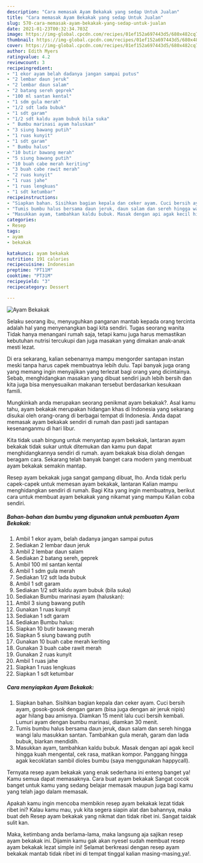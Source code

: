 ```yaml
---
description: "Cara memasak Ayam Bekakak yang sedap Untuk Jualan"
title: "Cara memasak Ayam Bekakak yang sedap Untuk Jualan"
slug: 570-cara-memasak-ayam-bekakak-yang-sedap-untuk-jualan
date: 2021-01-23T00:32:34.703Z
image: https://img-global.cpcdn.com/recipes/01ef152a697443d5/680x482cq70/ayam-bekakak-foto-resep-utama.jpg
thumbnail: https://img-global.cpcdn.com/recipes/01ef152a697443d5/680x482cq70/ayam-bekakak-foto-resep-utama.jpg
cover: https://img-global.cpcdn.com/recipes/01ef152a697443d5/680x482cq70/ayam-bekakak-foto-resep-utama.jpg
author: Edith Myers
ratingvalue: 4.2
reviewcount: 3
recipeingredient:
- "1 ekor ayam belah dadanya jangan sampai putus"
- "2 lembar daun jeruk"
- "2 lembar daun salam"
- "2 batang sereh geprek"
- "100 ml santan kental"
- "1 sdm gula merah"
- "1/2 sdt lada bubuk"
- "1 sdt garam"
- "1/2 sdt kaldu ayam bubuk bila suka"
- " Bumbu marinasi ayam haluskan"
- "3 siung bawang putih"
- "1 ruas kunyit"
- "1 sdt garam"
- " Bumbu halus"
- "10 butir bawang merah"
- "5 siung bawang putih"
- "10 buah cabe merah keriting"
- "3 buah cabe rawit merah"
- "2 ruas kunyit"
- "1 ruas jahe"
- "1 ruas lengkuas"
- "1 sdt ketumbar"
recipeinstructions:
- "Siapkan bahan. Sisihkan bagian kepala dan ceker ayam. Cuci bersih ayam, gosok-gosok dengan garam (bisa juga dengan air jeruk nipis) agar hilang bau amisnya. Diamkan 15 menit lalu cuci bersih kembali. Lumuri ayam dengan bumbu marinasi, diamkan 30 menit."
- "Tumis bumbu halus bersama daun jeruk, daun salam dan sereh hingga wangi lalu masukkan santan. Tambahkan gula merah, garam dan lada bubuk, biarkan mendidih."
- "Masukkan ayam, tambahkan kaldu bubuk. Masak dengan api agak kecil hingga kuah mengental, cek rasa, matikan kompor. Panggang hingga agak kecoklatan sambil dioles bumbu (saya menggunakan happycall)."
categories:
- Resep
tags:
- ayam
- bekakak

katakunci: ayam bekakak 
nutrition: 191 calories
recipecuisine: Indonesian
preptime: "PT11M"
cooktime: "PT31M"
recipeyield: "3"
recipecategory: Dessert

---
```



![Ayam Bekakak](https://img-global.cpcdn.com/recipes/01ef152a697443d5/680x482cq70/ayam-bekakak-foto-resep-utama.jpg)

Selaku seorang ibu, menyuguhkan panganan mantab kepada orang tercinta adalah hal yang menyenangkan bagi kita sendiri. Tugas seorang  wanita Tidak hanya menangani rumah saja, tetapi kamu juga harus memastikan kebutuhan nutrisi tercukupi dan juga masakan yang dimakan anak-anak mesti lezat.

Di era  sekarang, kalian sebenarnya mampu mengorder santapan instan meski tanpa harus capek membuatnya lebih dulu. Tapi banyak juga orang yang memang ingin menyajikan yang terlezat bagi orang yang dicintainya. Sebab, menghidangkan masakan yang dibuat sendiri jauh lebih bersih dan kita juga bisa menyesuaikan makanan tersebut berdasarkan kesukaan famili. 



Mungkinkah anda merupakan seorang penikmat ayam bekakak?. Asal kamu tahu, ayam bekakak merupakan hidangan khas di Indonesia yang sekarang disukai oleh orang-orang di berbagai tempat di Indonesia. Anda dapat memasak ayam bekakak sendiri di rumah dan pasti jadi santapan kesenanganmu di hari libur.

Kita tidak usah bingung untuk menyantap ayam bekakak, lantaran ayam bekakak tidak sukar untuk ditemukan dan kamu pun dapat menghidangkannya sendiri di rumah. ayam bekakak bisa diolah dengan beragam cara. Sekarang telah banyak banget cara modern yang membuat ayam bekakak semakin mantap.

Resep ayam bekakak juga sangat gampang dibuat, lho. Anda tidak perlu capek-capek untuk memesan ayam bekakak, lantaran Kalian mampu menghidangkan sendiri di rumah. Bagi Kita yang ingin membuatnya, berikut cara untuk membuat ayam bekakak yang nikamat yang mampu Kalian coba sendiri.

<!--inarticleads1-->

##### Bahan-bahan dan bumbu yang digunakan untuk pembuatan Ayam Bekakak:

1. Ambil 1 ekor ayam, belah dadanya jangan sampai putus
1. Sediakan 2 lembar daun jeruk
1. Ambil 2 lembar daun salam
1. Sediakan 2 batang sereh, geprek
1. Ambil 100 ml santan kental
1. Ambil 1 sdm gula merah
1. Sediakan 1/2 sdt lada bubuk
1. Ambil 1 sdt garam
1. Sediakan 1/2 sdt kaldu ayam bubuk (bila suka)
1. Sediakan  Bumbu marinasi ayam (haluskan):
1. Ambil 3 siung bawang putih
1. Gunakan 1 ruas kunyit
1. Sediakan 1 sdt garam
1. Sediakan  Bumbu halus:
1. Siapkan 10 butir bawang merah
1. Siapkan 5 siung bawang putih
1. Gunakan 10 buah cabe merah keriting
1. Gunakan 3 buah cabe rawit merah
1. Gunakan 2 ruas kunyit
1. Ambil 1 ruas jahe
1. Siapkan 1 ruas lengkuas
1. Siapkan 1 sdt ketumbar




<!--inarticleads2-->

##### Cara menyiapkan Ayam Bekakak:

1. Siapkan bahan. Sisihkan bagian kepala dan ceker ayam. Cuci bersih ayam, gosok-gosok dengan garam (bisa juga dengan air jeruk nipis) agar hilang bau amisnya. Diamkan 15 menit lalu cuci bersih kembali. Lumuri ayam dengan bumbu marinasi, diamkan 30 menit.
1. Tumis bumbu halus bersama daun jeruk, daun salam dan sereh hingga wangi lalu masukkan santan. Tambahkan gula merah, garam dan lada bubuk, biarkan mendidih.
1. Masukkan ayam, tambahkan kaldu bubuk. Masak dengan api agak kecil hingga kuah mengental, cek rasa, matikan kompor. Panggang hingga agak kecoklatan sambil dioles bumbu (saya menggunakan happycall).




Ternyata resep ayam bekakak yang enak sederhana ini enteng banget ya! Kamu semua dapat memasaknya. Cara buat ayam bekakak Sangat cocok banget untuk kamu yang sedang belajar memasak maupun juga bagi kamu yang telah jago dalam memasak.

Apakah kamu ingin mencoba membikin resep ayam bekakak lezat tidak ribet ini? Kalau kamu mau, yuk kita segera siapin alat dan bahannya, maka buat deh Resep ayam bekakak yang nikmat dan tidak ribet ini. Sangat taidak sulit kan. 

Maka, ketimbang anda berlama-lama, maka langsung aja sajikan resep ayam bekakak ini. Dijamin kamu gak akan nyesel sudah membuat resep ayam bekakak lezat simple ini! Selamat berkreasi dengan resep ayam bekakak mantab tidak ribet ini di tempat tinggal kalian masing-masing,ya!.

